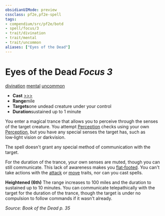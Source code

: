 ```yaml
---
obsidianUIMode: preview
cssclass: pf2e,pf2e-spell
tags:
- compendium/src/pf2e/botd
- spell/focus/3
- trait/divination
- trait/mental
- trait/uncommon
aliases: ["Eyes of the Dead"]
---
```

# Eyes of the Dead *Focus 3*   
[divination](/rules/traits/divination.md)  [mental](/rules/traits/mental.md)  [uncommon](/rules/traits/uncommon.md)  

- **Cast** [>>>](/rules/core-rulebook/chapter-9-playing-the-game.md#Actions "Three-Action") 
- **Range**mile
- **Targets**one undead creature under your control
- **Duration**sustained up to 1 minute

You enter a magical trance that allows you to perceive through the senses of the target creature. You attempt [Perception](/compendium/skills.md#Perception) checks using your own [Perception](/compendium/skills.md#Perception), but you have any special senses the target has, such as low‑light vision or darkvision.

The spell doesn't grant any special method of communication with the target.

For the duration of the trance, your own senses are muted, though you can still communicate. This lack of awareness makes you [flat‑footed](/rules/conditions.md#Flat‑footed). You can't take actions with the [attack](/rules/traits/attack.md) or [move](/rules/traits/move.md) traits, nor can you cast spells.

**Heightened (6th)** The range increases to 100 miles and the duration to sustained up to 10 minutes. You can communicate telepathically with the target for the duration of the trance, though the target is under no compulsion to follow commands if it wasn't already.

*Source: Book of the Dead p. 35*